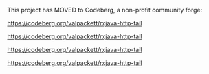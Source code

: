 This project has MOVED to Codeberg, a non-profit community forge:

https://codeberg.org/valpackett/rxjava-http-tail

https://codeberg.org/valpackett/rxjava-http-tail

https://codeberg.org/valpackett/rxjava-http-tail

https://codeberg.org/valpackett/rxjava-http-tail
